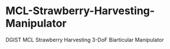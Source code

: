 # MCL-Strawberry-Harvesting-Manipulator
DGIST MCL Strawberry Harvesting 3-DoF Biarticular Manipulator
